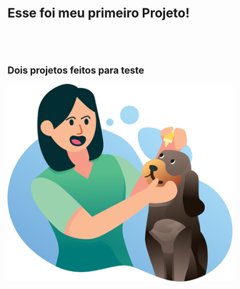 <h1>Esse foi meu primeiro Projeto!</h1>
<br>
<br>
<br>
<h2>Dois projetos feitos para teste</h2>

<img src="https://github.com/joaovictordiass/Pimeiro-projeto/blob/main/02-PROJETO-01/img/Illustration%202.png?raw=true">
